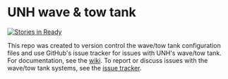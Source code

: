 UNH wave & tow tank
===================

[![Stories in Ready](https://badge.waffle.io/unh-oe/wave-tow-tank.png?label=ready&title=Ready)](https://waffle.io/unh-oe/wave-tow-tank)


This repo was created to version control the wave/tow tank configuration files 
and use GitHub's issue tracker for issues with UNH's wave/tow tank. For 
documentation, see the 
[wiki](https://github.com/UNH-OE/wave-tow-tank/wiki).
To report or discuss issues with the wave/tow tank systems, see the 
[issue tracker](https://github.com/UNH-OE/wave-tow-tank/issues).
